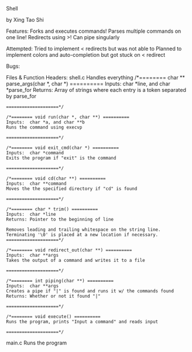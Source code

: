 Shell

by Xing Tao Shi

Features:
	Forks and executes commands!
	Parses multiple commands on one line!
	Redirects using >!
	Can pipe singularly

Attempted:
	Tried to implement < redirects but was not able to
	Planned to implement colors and auto-completion but got stuck on < redirect

Bugs:

	
Files & Function Headers:
shell.c
	Handles everything
	/*======== char ** parse_args(char *, char *) ==========
	Inputs:  char *line, and char *parse_for
	Returns: Array of strings where each entry is a token 
	separated by parse_for

	====================*/
	
	/*======== void run(char *, char **) ==========
	Inputs:  char *a, and char **b
	Runs the command using execvp
	
	====================*/
	
	/*======== void exit_cmd(char *) ==========
	Inputs:  char *command
	Exits the program if "exit" is the command
	
	====================*/
		
	/*======== void cd(char **) ==========
	Inputs:  char **command
	Moves the the specified directory if "cd" is found 
	
	====================*/
	
	/*======== char * trim() ==========
	Inputs:  char *line 
	Returns: Pointer to the beginning of line

	Removes leading and trailing whitespace on the string line.
	Terminating '\0' is placed at a new location if necessary.
	====================*/
		
	/*======== void redirect_out(char **) ==========
	Inputs:  char **args
	Takes the output of a command and writes it to a file
	
	====================*/
		
	/*======== int piping(char **) ==========
	Inputs:  char **args
	Creates a pipe if "|" is found and runs it w/ the commands found
	Returns: Whether or not it found "|"
	
	====================*/
		
	/*======== void execute() ==========
	Runs the program, prints "Input a command" and reads input
	
	====================*/
			
main.c
	Runs the program
	
